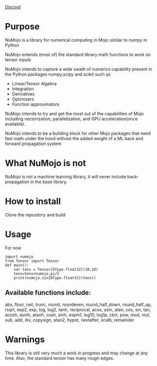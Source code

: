 [Discord](https://discord.gg/NcnSH5n26F)
# Purpose 
NuMojo is a library for numerical computing in Mojo similar to numpy in Python

NuMojo extends (most of) the standard library math functions to work on tensor inputs

NuMojo intends to capture a wide swath of numerics capability present in the Python packages numpy,scipy and scikit such as
* Linear/Tensor Algebra
* Integration
* Derivatives
* Optimizers
* Function approximators

NuMojo intends to try and get the most out of the capabilities of Mojo including vectorization, parallelization, and GPU acceleration(once available).

NuMojo intends to be a building block for other Mojo packages that need fast math under the hood without the added weight of a ML back and forward propagation system

# What NuMojo is not
NuMojo is not a machine learning library, it will never include back-propagation in the base library.

# How to install
Clone the repository and build

# Usage
For now
```Mojo
import numojo
from Tensor import Tensor
def main():
    var tens = Tensor[DType.float32](10,10)
    tens=tens+numojo.pi/2
    print(numojo.sin[DType.float32](tens))
```
## Available functions include:
abs, floor, ceil, trunc, round, roundeven, round_half_down, round_half_up, rsqrt, exp2, exp, log, log2, tanh, reciprocal, acos, asin, atan, cos, sin, tan, acosh, asinh, atanh, cosh, sinh, expm1, log10, log1p, cbrt, pow, mod, mul, sub, add, div, copysign, atan2, hypot, nextafter, scalb, remainder
# Warnings

This library is still very much a work in progress and may change at any time. Also, the standard tensor has many rough edges.

